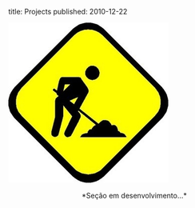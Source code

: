 title: Projects
published: 2010-12-22


![alt text](/static/img/under_construction.jpg "Site em construção.")

<div style="display:block;margin:auto; text-align:center">
*Seção em desenvolvimento...*
</div>